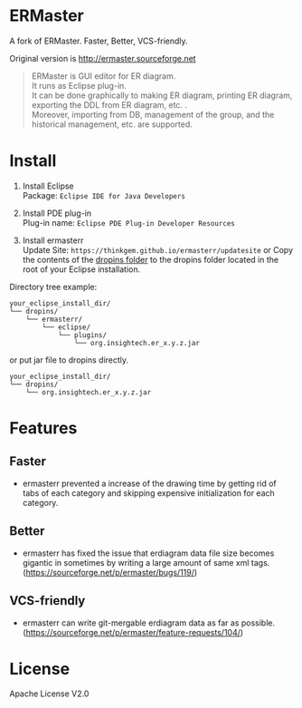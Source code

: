# ERMaster

A fork of ERMaster. Faster, Better, VCS-friendly.

Original version is http://ermaster.sourceforge.net  
> ERMaster is GUI editor for ER diagram.  
> It runs as Eclipse plug-in.  
> It can be done graphically to making ER diagram, printing ER diagram, exporting the DDL from ER diagram, etc. .  
> Moreover, importing from DB, management of the group, and the historical management, etc. are supported.  

# Install

1. Install Eclipse  
Package: `Eclipse IDE for Java Developers`

2. Install PDE plug-in  
Plug-in name: `Eclipse PDE Plug-in Developer Resources`

3. Install ermasterr  
Update Site: `https://thinkgem.github.io/ermasterr/updatesite`
or
Copy the contents of the [dropins folder](https://gitee.com/thinkgem/ermasterr/tree/master/dropins/ermasterr/eclipse/plugins) to the dropins folder located in the root of your Eclipse installation.

Directory tree example:

```
your_eclipse_install_dir/
└── dropins/
    └── ermasterr/
        └── eclipse/
            └── plugins/
                └── org.insightech.er_x.y.z.jar
```

or put jar file to dropins directly.

```
your_eclipse_install_dir/
└── dropins/
    └── org.insightech.er_x.y.z.jar
```

# Features

## Faster
* ermasterr prevented a increase of the drawing time by getting rid of tabs of each category and skipping expensive initialization for each category.

## Better
* ermasterr has fixed the issue that erdiagram data file size becomes gigantic in sometimes by writing a large amount of same xml tags. (https://sourceforge.net/p/ermaster/bugs/119/)

## VCS-friendly
* ermasterr can write git-mergable erdiagram data as far as possible. (https://sourceforge.net/p/ermaster/feature-requests/104/)

# License
Apache License V2.0
